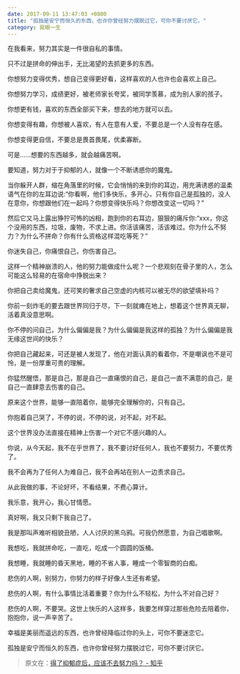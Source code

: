 ```yaml
---
date: 2017-09-11 13:47:03 +0800
title: "孤独是安宁而恒久的东西，也许你曾经努力摆脱过它，可你不要讨厌它。"
category: 晃眼一生
---
```



在我看来，努力其实是一件很自私的事情。

只不过是拼命的伸出手，无比渴望的去抓更多的东西。


你想努力变得优秀，想自己变得更好看，这样喜欢的人也许也会喜欢上自己。

你想努力学习，成绩更好，被老师家长夸奖，被同学羡慕，成为别人家的孩子。

你想更有钱，喜欢的东西全部买下来，想去的地方就可以去。

你想变得有趣，你想被人喜欢，有人在意有人爱，不要总是一个人没有存在感。

你想变得更自信，不要总是畏首畏尾，优柔寡断。

可是……想要的东西越多，就会越痛苦啊。

要知道，努力对于于抑郁的人，就像一个不断诱惑你的魔鬼。

当你躲开人群，缩在角落里的时候，它会悄悄的来到你的耳边，用充满诱惑的温柔语气在你的左耳边说:“你看啊，他们多快乐，多开心，只有你自己是孤独的，没人在意你，你想跟他们在一起吗？你想变得快乐吗？你想改变这一切吗？”

然后它又马上露出狰狞可怖的凶相，跑到你的右耳边，狠狠的痛斥你:“xxx，你这个没用的东西，垃圾，废物，不求上进。你活该痛苦，活该难过。你为什么不努力？为什么不拼命？你有什么资格这样混吃等死？”

你迷失自己，你痛恨自己，你伤害自己。

这样一个精神崩溃的人，他的努力能做成什么呢？一个悲观刻在骨子里的人，怎么可能这么轻易的在宿命中挣脱出来？

你把自己卖给魔鬼，还可笑的奢求自己空虚的内核可以被无尽的欲望填补吗？

你前一刻炸毛的要去跟世界同归于尽，下一刻就瘫在地上，想着这个世界真无聊，活着真没意思啊。

你不停的问自己，为什么偏偏是我？为什么偏偏是我这样的孤独？为什么偏偏是我无缘这世间的快乐？


你把自己藏起来，可还是被人发现了，他在对面认真的看着你，不是嘲讽也不是可怜，是一份厚重可贵的理解。

你猛然醒悟，那是自己，那是自己一直痛恨的自己，是自己一直不满意的自己，是自己一直肆意去伤害的自己。

原来这个世界，能够一直陪着你，能够完全理解你的，只有自己。

你抱着自己哭了，不停的说，不停的说，对不起，对不起。

这个世界没办法直接在精神上伤害一个对它不感兴趣的人。

你说，从今天起，我不在乎世界了，我不要讨好任何人，我也不要努力，不要优秀了。

我不会再为了任何人为难自己，我不会再站在别人一边责求自己。

从此我做的事，不论好坏，不看结果，不费心算计。

我乐意，我开心，我心甘情愿。

真好啊，我又只剩下我自己了。

我是那叫声难听相貌丑陋，人人讨厌的黑乌鸦。可我仍然愿意，为自己唱歌啊。

我想吃，我就拼命吃，一直吃，吃成一个圆圆的饭桶。

我想睡，我就睡的昏天黑地，睡的不省人事，睡成一个零智商的白痴。

悲伤的人啊，别努力，你努力的样子好像人生还有希望。

悲伤的人啊，有什么事情比活着重要？你为什么不轻松，为什么不对自己好？

悲伤的人啊，不要哭。这世上快乐的人这样多，我要怎样穿过那些危险去陪着你，抱抱你，说一声辛苦了。

幸福是美丽而遥远的东西，也许曾经降临过你的头上，可你不要迷恋它。

孤独是安宁而恒久的东西，也许你曾经努力摆脱过它，可你不要讨厌它。

> 原文在：[得了抑郁症后，应该不去努力吗？ - 知乎](https://www.zhihu.com/question/64748089/answer/226298022)

